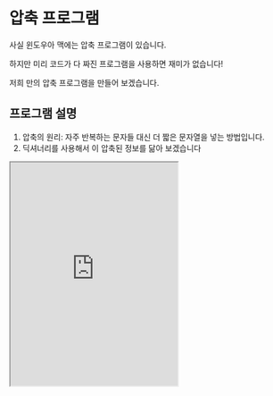 # 압축 프로그램

사실 윈도우아 맥에는 압축 프로그램이 있습니다.

하지만 미리 코드가 다 짜진 프로그램을 사용하면 재미가 없습니다!

저희 만의 압축 프로그램을 만들어 보겠습니다.

## 프로그램 설명

1. 압축의 원리: 자주 반복하는 문자들 대신 더 짧은 문자열을 넣는 방법입니다.
2. 딕셔너리를 사용해서 이 압축된 정보를 닮아 보겠습니다

<iframe
  loading="lazy"
  title="Python IDLE Trinket"
  src="https://trinket.io/embed/python3/2cf09d6f55"
  height="400"
/>

## 실제 파이썬 압축 프로그램

## ZLIB 모듈

파이썬에서는 파일 또는 데이터 형태를 압축할 수 있는 모듈이 있습니다.

zlib이라는 모듈입니다.

zlib은 ZIP COMPRESSION LIBRARY의 약자입니다.

먼저, PIP을 이용하여 zlib을 내려받겠습니다.

```sh
pip install zlib
```

다음에, 새로운 파일을 만들어 zlib 모듈을 가지고 오겠습니다.

```py
import zlib
```

## 압축하기

1. 먼저, `zlib` 모듈을 가지고 옵니다.
2. 다음, 압축할 문자를 만듭니다. 이 문자는 `byte` 문자여야 하니 문자 앞에 `b`를 붙입니다.
3. 그리고, `zlib.compress()` 메서드를 이용하여 압축합니다.

아래의 코드를 실행하면 `63`, `44` 숫자가 나옵니다. 이처럼 길이가 63인 문자를 길이가 `44`인 문자로 바꾸기가 가능합니다.

<iframe
  loading="lazy"
  title="Python IDLE Trinket"
  src="https://trinket.io/embed/python3/74a9209480"
  height="400"
/>

## 압축 풀기

압축을 풀기 위하여 `zlib.decompress()` 메서드를 사용할 수 있습니다.

<iframe
  loading="lazy"
  title="Python IDLE Trinket"
  src="https://trinket.io/embed/python3/c42b0b500e"
  height="400"
/>

